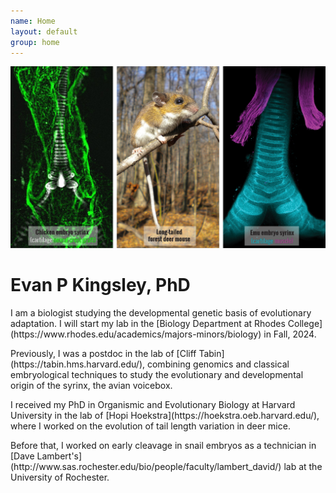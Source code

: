 ```yaml
---
name: Home
layout: default
group: home
---
```


<img src="/static/img/research_img.jpg" class="img-responsive center-block"/>

<h1 class="text-center">Evan P Kingsley, PhD</h1>

<p class="lead text-justify">
I am a biologist studying the developmental genetic basis of evolutionary adaptation. I will start my lab in the [Biology Department at Rhodes College](https://www.rhodes.edu/academics/majors-minors/biology) in Fall, 2024. </p>
<p class="lead text-justify">Previously, I was a postdoc in the lab of [Cliff Tabin](https://tabin.hms.harvard.edu/), combining genomics and classical embryological techniques to study the evolutionary and developmental origin of the syrinx, the avian voicebox.</p>
<p class="lead text-justify">I received my PhD in Organismic and Evolutionary Biology at Harvard University in the lab of [Hopi Hoekstra](https://hoekstra.oeb.harvard.edu/), where I worked on the evolution of tail length variation in deer mice.</p>
<p class="lead text-justify">Before that, I worked on early cleavage in snail embryos as a technician in [Dave Lambert's](http://www.sas.rochester.edu/bio/people/faculty/lambert_david/) lab at the University of Rochester.</p>
